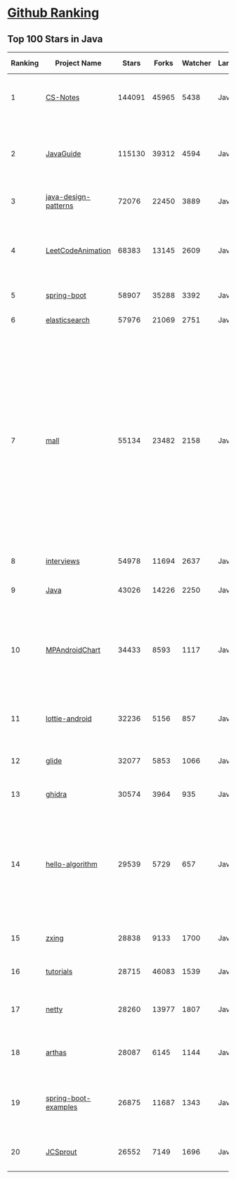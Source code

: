 [Github Ranking](../README.md)
==========

## Top 100 Stars in Java

| Ranking | Project Name | Stars | Forks | Watcher | Language | Pull Requests | Open Issues |  Total Issues | Description | Create At | Last Commit |
| ------- | ------------ | ----- | ----- | -------- | ----------- | ----------- | ------- | ------- | ------- | ------- | ------- |
| 1 | [CS-Notes](https://github.com/CyC2018/CS-Notes) | 144091 | 45965 | 5438 | Java | 571 | 94 | 526 | :books: 技术面试必备基础知识、Leetcode、计算机操作系统、计算机网络、系统设计 | 2018-02-13T14:56:24Z | 2021-12-31T13:50:59Z |
| 2 | [JavaGuide](https://github.com/Snailclimb/JavaGuide) | 115130 | 39312 | 4594 | Java | 771 | 64 | 708 | 「Java学习+面试指南」一份涵盖大部分 Java 程序员所需要掌握的核心知识。准备 Java 面试，首选 JavaGuide！ | 2018-05-07T13:27:00Z | 2021-12-31T13:26:12Z |
| 3 | [java-design-patterns](https://github.com/iluwatar/java-design-patterns) | 72076 | 22450 | 3889 | Java | 1225 | 216 | 688 | Design patterns implemented in Java | 2014-08-09T16:45:18Z | 2021-12-31T13:42:32Z |
| 4 | [LeetCodeAnimation](https://github.com/MisterBooo/LeetCodeAnimation) | 68383 | 13145 | 2609 | Java | 73 | 12 | 54 | Demonstrate all the questions on LeetCode in the form of animation.（用动画的形式呈现解LeetCode题目的思路） | 2018-12-06T08:01:22Z | 2021-12-31T13:20:43Z |
| 5 | [spring-boot](https://github.com/spring-projects/spring-boot) | 58907 | 35288 | 3392 | Java | 5040 | 540 | 23913 | Spring Boot | 2012-10-19T15:02:57Z | 2021-12-31T09:33:53Z |
| 6 | [elasticsearch](https://github.com/elastic/elasticsearch) | 57976 | 21069 | 2751 | Java | 53177 | 3249 | 28770 | Free and Open, Distributed, RESTful Search Engine | 2010-02-08T13:20:56Z | 2021-12-31T13:14:12Z |
| 7 | [mall](https://github.com/macrozheng/mall) | 55134 | 23482 | 2158 | Java | 83 | 19 | 413 | mall项目是一套电商系统，包括前台商城系统及后台管理系统，基于SpringBoot+MyBatis实现，采用Docker容器化部署。 前台商城系统包含首页门户、商品推荐、商品搜索、商品展示、购物车、订单流程、会员中心、客户服务、帮助中心等模块。 后台管理系统包含商品管理、订单管理、会员管理、促销管理、运营管理、内容管理、统计报表、财务管理、权限管理、设置等模块。 | 2018-04-04T01:11:44Z | 2021-12-31T13:20:10Z |
| 8 | [interviews](https://github.com/kdn251/interviews) | 54978 | 11694 | 2637 | Java | 149 | 29 | 47 | Everything you need to know to get the job. | 2017-02-14T18:19:25Z | 2021-12-31T13:50:49Z |
| 9 | [Java](https://github.com/TheAlgorithms/Java) | 43026 | 14226 | 2250 | Java | 2261 | 12 | 582 | All Algorithms implemented in Java | 2016-07-16T10:21:02Z | 2021-12-31T09:40:57Z |
| 10 | [MPAndroidChart](https://github.com/PhilJay/MPAndroidChart) | 34433 | 8593 | 1117 | Java | 472 | 1902 | 4734 | A powerful 🚀 Android chart view / graph view library, supporting line- bar- pie- radar- bubble- and candlestick charts as well as scaling, panning and animations. | 2014-04-25T14:29:47Z | 2021-12-31T09:11:15Z |
| 11 | [lottie-android](https://github.com/airbnb/lottie-android) | 32236 | 5156 | 857 | Java | 574 | 40 | 1375 | Render After Effects animations natively on Android and iOS, Web, and React Native | 2016-10-06T22:42:42Z | 2021-12-31T12:01:16Z |
| 12 | [glide](https://github.com/bumptech/glide) | 32077 | 5853 | 1066 | Java | 614 | 312 | 4056 | An image loading and caching library for Android focused on smooth scrolling | 2013-07-08T22:52:33Z | 2021-12-31T09:29:45Z |
| 13 | [ghidra](https://github.com/NationalSecurityAgency/ghidra) | 30574 | 3964 | 935 | Java | 741 | 1068 | 2841 | Ghidra is a software reverse engineering (SRE) framework | 2019-03-01T03:27:48Z | 2021-12-31T13:30:13Z |
| 14 | [hello-algorithm](https://github.com/geekxh/hello-algorithm) | 29539 | 5729 | 657 | Java | 28 | 3 | 34 | 🌍 针对小白的算法训练 \| 包括四部分：①.算法基础 ②.力扣图解 ③.大厂面经 ④.CS_汇总 \| 附：1、千本开源电子书  2、百张技术思维导图（项目花了上百小时，希望可以点 star 支持，🌹感谢~） | 2020-05-29T05:47:09Z | 2021-12-31T12:32:11Z |
| 15 | [zxing](https://github.com/zxing/zxing) | 28838 | 9133 | 1700 | Java | 313 | 10 | 1130 | ZXing ("Zebra Crossing") barcode scanning library for Java, Android | 2011-10-12T14:07:27Z | 2021-12-31T13:33:28Z |
| 16 | [tutorials](https://github.com/eugenp/tutorials) | 28715 | 46083 | 1539 | Java | 11096 | 19 | 544 | Just Announced - "Learn Spring Security OAuth":  | 2013-04-29T18:26:36Z | 2021-12-31T09:12:03Z |
| 17 | [netty](https://github.com/netty/netty) | 28260 | 13977 | 1807 | Java | 6206 | 459 | 5667 | Netty project - an event-driven asynchronous network application framework | 2010-11-09T09:22:21Z | 2021-12-31T12:53:27Z |
| 18 | [arthas](https://github.com/alibaba/arthas) | 28087 | 6145 | 1144 | Java | 509 | 158 | 1427 | Alibaba Java Diagnostic Tool Arthas/Alibaba Java诊断利器Arthas | 2018-08-29T17:15:57Z | 2021-12-31T13:20:49Z |
| 19 | [spring-boot-examples](https://github.com/ityouknow/spring-boot-examples) | 26875 | 11687 | 1343 | Java | 43 | 7 | 104 | about learning Spring Boot via examples. Spring Boot 教程、技术栈示例代码，快速简单上手教程。  | 2016-11-05T05:32:33Z | 2021-12-31T12:28:34Z |
| 20 | [JCSprout](https://github.com/crossoverJie/JCSprout) | 26552 | 7149 | 1696 | Java | 107 | 30 | 89 | 👨‍🎓 Java Core Sprout : basic, concurrent, algorithm  | 2017-12-17T09:06:50Z | 2021-12-31T06:24:15Z |

